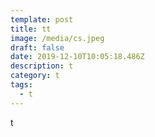 ```yaml
---
template: post
title: tt
image: /media/cs.jpeg
draft: false
date: 2019-12-10T10:05:18.486Z
description: t
category: t
tags:
  - t
---
```

t
